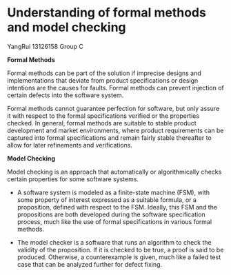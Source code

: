 # Understanding of formal methods and model checking #
YangRui  13126158       Group C

**Formal Methods**

Formal methods can be part of the solution if imprecise designs and implementations that deviate from product specifications or design intentions are the causes for faults. Formal methods can prevent injection of certain defects into the software system. 

Formal methods cannot guarantee perfection for software, but only assure it with respect to the formal specifications verified or the properties checked. In general, formal methods are suitable to stable product development and market environments,  where product requirements  can be captured into formal specifications and remain fairly stable thereafter to allow for later refinements and verifications. 


**Model Checking**

Model checking is an approach that automatically or algorithmically checks certain properties for some software systems. 


- A software system is modeled as a finite-state machine (FSM), with some property of interest expressed as a suitable formula, or a proposition, defined with respect to the FSM. Ideally, this FSM and the propositions are both developed during the software specification process, much like the use of formal specifications in various formal methods. 



- The model checker is a software that runs an algorithm to check the validity of the 
proposition. If it is checked to be true, a proof  is said to be produced.  Otherwise, 
a counterexample  is given, much like a failed test case that can be analyzed further 
for defect fixing. 
